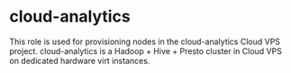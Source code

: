 # cloud-analytics

This role is used for provisioning nodes in the cloud-analytics Cloud VPS project.
cloud-analytics is a Hadoop + Hive + Presto cluster in Cloud VPS on dedicated hardware
virt instances.

